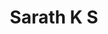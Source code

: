 ---
title: Sarath K S 
template: faculty
hod: false
teaching: false
qualification: Degree ,ITI
department: cse
departmentFullName: Computer Science and Engineering
image: ./sarath.jpg
designation: Apprentice Trainee
dateOfJoining: 16/04/2019
mobileNumber: 9605476797
mailid: sarathks782@gmail.com
---